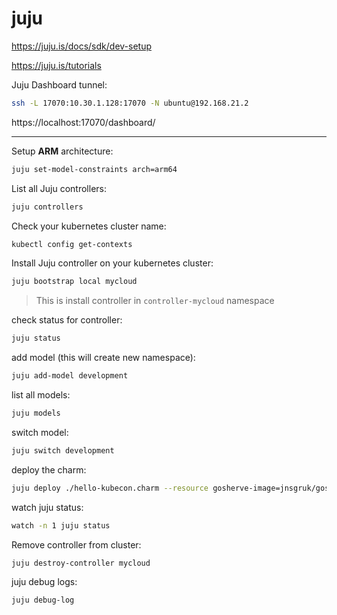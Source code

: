# juju

https://juju.is/docs/sdk/dev-setup

https://juju.is/tutorials

Juju Dashboard tunnel:
```bash
ssh -L 17070:10.30.1.128:17070 -N ubuntu@192.168.21.2
```

https://localhost:17070/dashboard/

---

Setup **ARM** architecture:
```bash
juju set-model-constraints arch=arm64
```

List all Juju controllers:
```bash
juju controllers
```

Check your kubernetes cluster name:
```bash
kubectl config get-contexts
```

Install Juju controller on your kubernetes cluster:
```bash
juju bootstrap local mycloud
```
> This is install controller in `controller-mycloud` namespace

check status for controller:
```bash
juju status
```

add model (this will create new namespace):
```bash
juju add-model development
```

list all models:
```bash
juju models
```

switch model:
```bash
juju switch development
```

deploy the charm:
```bash
juju deploy ./hello-kubecon.charm --resource gosherve-image=jnsgruk/gosherve
```

watch juju status:
```bash
watch -n 1 juju status
```


Remove controller from cluster:
```bash
juju destroy-controller mycloud
```

juju debug logs:
```bash
juju debug-log
```


